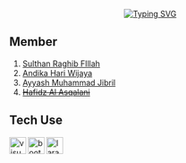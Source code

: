 <p align="center">
<a href="https://git.io/typing-svg"><img src="https://readme-typing-svg.demolab.com?font=Fira+Code&size=25&pause=1000&width=435&lines=Jarvis+Camp+-+Group+5;Project+Rental+Mobil" alt="Typing SVG" /></a>
</p>

## Member

1. [Sulthan Raghib FIllah](https://github.com/SulthanRaghib)
2. [Andika Hari Wijaya](https://github.com/nicetryandika)
3. [Ayyash Muhammad Jibril](https://github.com/miregitgud)
4. [~~Hafidz Al Asqalani~~](#member)

## Tech Use

<a href="https://code.visualstudio.com/">
<img align="left" alt="visual studio code" width="30px" src="https://cdn.worldvectorlogo.com/logos/visual-studio-code-1.svg" />
</a>
<a href="https://getbootstrap.com/docs/5.3/getting-started/introduction/">
<img align="left" alt="bootstrap 5" width="30px" src="https://cdn.worldvectorlogo.com/logos/bootstrap-5-1.svg" />
</a>
<a href="https://laravel.com/">
<img align="left" alt="laravel 10" width="30px" src="https://cdn.worldvectorlogo.com/logos/laravel-2.svg" />
</a>
